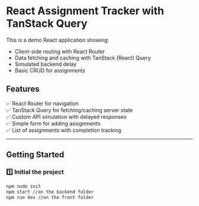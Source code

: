# React Assignment Tracker with TanStack Query

This is a demo React application showing:

- Client-side routing with React Router
- Data fetching and caching with TanStack (React) Query
- Simulated backend delay
- Basic CRUD for assignments

## Features

✅ React Router for navigation  
✅ TanStack Query for fetching/caching server state  
✅ Custom API simulation with delayed responses  
✅ Simple form for adding assignments  
✅ List of assignments with completion tracking  

---

## Getting Started

### 1️⃣ Initial the project

```bash
npm node init
npm start //on the backend folder
npm run dev //on the front folder